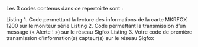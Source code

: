 Les 3 codes contenus dans ce repertoirte sont : 

Listing 1. Code permettant la lecture des informations de la carte MKRFOX 1200 sur le moniteur série
Listing 2. Code permettant la transmission d’un message (« Alerte ! ») sur le réseau Sigfox
Listing 3. Votre code de première transmission d’information(s) capteur(s) sur le réseau Sigfox
